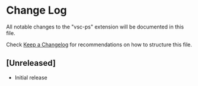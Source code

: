 # Change Log
All notable changes to the "vsc-ps" extension will be documented in this file.

Check [Keep a Changelog](http://keepachangelog.com/) for recommendations on how to structure this file.

## [Unreleased]
- Initial release